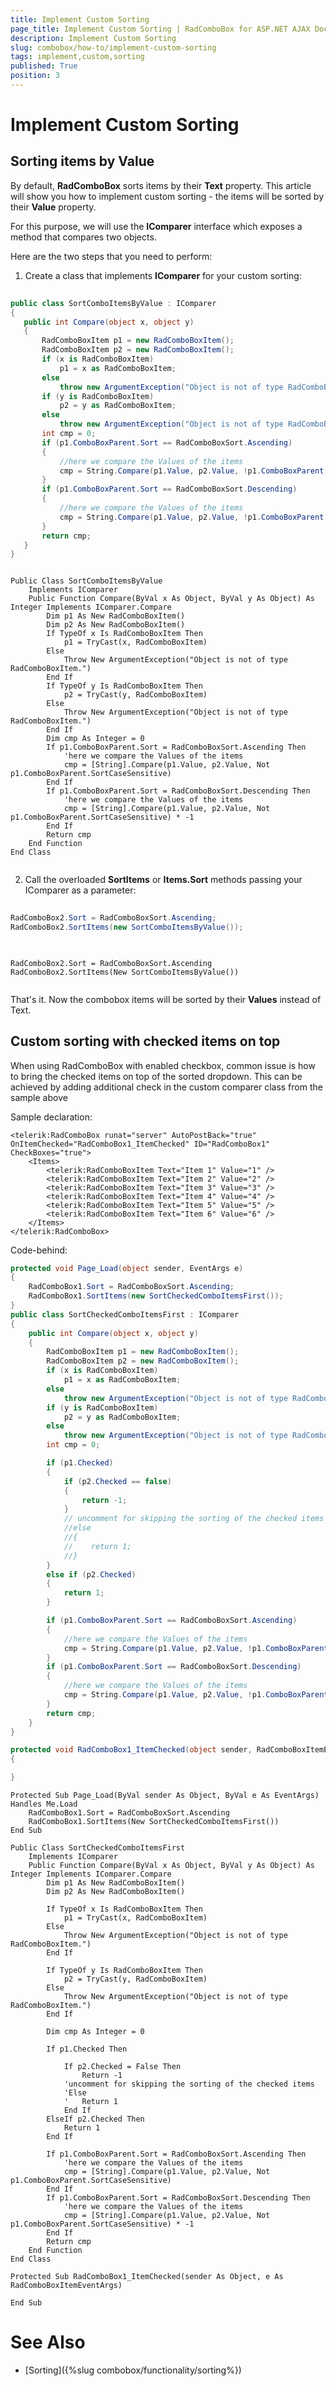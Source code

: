 ```yaml
---
title: Implement Custom Sorting
page_title: Implement Custom Sorting | RadComboBox for ASP.NET AJAX Documentation
description: Implement Custom Sorting
slug: combobox/how-to/implement-custom-sorting
tags: implement,custom,sorting
published: True
position: 3
---
```


# Implement Custom Sorting



## Sorting items by Value

By default, **RadComboBox** sorts items by their **Text** property. This article will show you how to implement custom sorting - the items will be sorted by their **Value** property.

For this purpose, we will use the **IComparer** interface which exposes a method that compares two objects.

Here are the two steps that you need to perform:

1. Create a class that implements **IComparer** for your custom sorting:



````C#
	     
public class SortComboItemsByValue : IComparer
{
   public int Compare(object x, object y)
   {
	   RadComboBoxItem p1 = new RadComboBoxItem();
	   RadComboBoxItem p2 = new RadComboBoxItem();
	   if (x is RadComboBoxItem)
		   p1 = x as RadComboBoxItem;
	   else
		   throw new ArgumentException("Object is not of type RadComboBoxItem.");
	   if (y is RadComboBoxItem)
		   p2 = y as RadComboBoxItem;
	   else
		   throw new ArgumentException("Object is not of type RadComboBoxItem.");
	   int cmp = 0;
	   if (p1.ComboBoxParent.Sort == RadComboBoxSort.Ascending)
	   {
		   //here we compare the Values of the items
		   cmp = String.Compare(p1.Value, p2.Value, !p1.ComboBoxParent.SortCaseSensitive);
	   }
	   if (p1.ComboBoxParent.Sort == RadComboBoxSort.Descending)
	   {
		   //here we compare the Values of the items
		   cmp = String.Compare(p1.Value, p2.Value, !p1.ComboBoxParent.SortCaseSensitive) * -1;
	   }
	   return cmp;
   }
} 			
````
````VB.NET
		
Public Class SortComboItemsByValue
	Implements IComparer
	Public Function Compare(ByVal x As Object, ByVal y As Object) As Integer Implements IComparer.Compare
		Dim p1 As New RadComboBoxItem()
		Dim p2 As New RadComboBoxItem()
		If TypeOf x Is RadComboBoxItem Then
			p1 = TryCast(x, RadComboBoxItem)
		Else
			Throw New ArgumentException("Object is not of type RadComboBoxItem.")
		End If
		If TypeOf y Is RadComboBoxItem Then
			p2 = TryCast(y, RadComboBoxItem)
		Else
			Throw New ArgumentException("Object is not of type RadComboBoxItem.")
		End If
		Dim cmp As Integer = 0
		If p1.ComboBoxParent.Sort = RadComboBoxSort.Ascending Then
			'here we compare the Values of the items
			cmp = [String].Compare(p1.Value, p2.Value, Not p1.ComboBoxParent.SortCaseSensitive)
		End If
		If p1.ComboBoxParent.Sort = RadComboBoxSort.Descending Then
			'here we compare the Values of the items
			cmp = [String].Compare(p1.Value, p2.Value, Not p1.ComboBoxParent.SortCaseSensitive) * -1
		End If
		Return cmp
	End Function
End Class
	
````


2. Call the overloaded **SortItems** or **Items.Sort** methods passing your IComparer as a parameter:



````C#
	     
RadComboBox2.Sort = RadComboBoxSort.Ascending;
RadComboBox2.SortItems(new SortComboItemsByValue());
				
````
````VB.NET
	
RadComboBox2.Sort = RadComboBoxSort.Ascending
RadComboBox2.SortItems(New SortComboItemsByValue())
	
````


That's it. Now the combobox items will be sorted by their **Values** instead of Text.

## Custom sorting with checked items on top

When using RadComboBox with enabled checkbox, common issue is how to bring the checked items on top of the sorted dropdown. This can be achieved by adding additional check in the custom comparer class from the sample above

Sample declaration:

````ASPX
<telerik:RadComboBox runat="server" AutoPostBack="true" OnItemChecked="RadComboBox1_ItemChecked" ID="RadComboBox1" CheckBoxes="true">
    <Items>
        <telerik:RadComboBoxItem Text="Item 1" Value="1" />
        <telerik:RadComboBoxItem Text="Item 2" Value="2" />
        <telerik:RadComboBoxItem Text="Item 3" Value="3" />
        <telerik:RadComboBoxItem Text="Item 4" Value="4" />
        <telerik:RadComboBoxItem Text="Item 5" Value="5" />
        <telerik:RadComboBoxItem Text="Item 6" Value="6" />
    </Items>
</telerik:RadComboBox>
````

Code-behind:

````C#
protected void Page_Load(object sender, EventArgs e)
{
    RadComboBox1.Sort = RadComboBoxSort.Ascending;
    RadComboBox1.SortItems(new SortCheckedComboItemsFirst());
}
public class SortCheckedComboItemsFirst : IComparer
{
    public int Compare(object x, object y)
    {
        RadComboBoxItem p1 = new RadComboBoxItem();
        RadComboBoxItem p2 = new RadComboBoxItem();
        if (x is RadComboBoxItem)
            p1 = x as RadComboBoxItem;
        else
            throw new ArgumentException("Object is not of type RadComboBoxItem.");
        if (y is RadComboBoxItem)
            p2 = y as RadComboBoxItem;
        else
            throw new ArgumentException("Object is not of type RadComboBoxItem.");
        int cmp = 0;

        if (p1.Checked)
        {
            if (p2.Checked == false)
            {
                return -1;
            }
            // uncomment for skipping the sorting of the checked items
            //else
            //{                   
            //    return 1;
            //}
        }
        else if (p2.Checked)
        {
            return 1;
        }

        if (p1.ComboBoxParent.Sort == RadComboBoxSort.Ascending)
        {
            //here we compare the Values of the items
            cmp = String.Compare(p1.Value, p2.Value, !p1.ComboBoxParent.SortCaseSensitive);
        }
        if (p1.ComboBoxParent.Sort == RadComboBoxSort.Descending)
        {
            //here we compare the Values of the items
            cmp = String.Compare(p1.Value, p2.Value, !p1.ComboBoxParent.SortCaseSensitive) * -1;
        }
        return cmp;
    }
}

protected void RadComboBox1_ItemChecked(object sender, RadComboBoxItemEventArgs e)
{

}
````
````VB.NET
Protected Sub Page_Load(ByVal sender As Object, ByVal e As EventArgs) Handles Me.Load
    RadComboBox1.Sort = RadComboBoxSort.Ascending
    RadComboBox1.SortItems(New SortCheckedComboItemsFirst())
End Sub

Public Class SortCheckedComboItemsFirst
    Implements IComparer
    Public Function Compare(ByVal x As Object, ByVal y As Object) As Integer Implements IComparer.Compare
        Dim p1 As New RadComboBoxItem()
        Dim p2 As New RadComboBoxItem()

        If TypeOf x Is RadComboBoxItem Then
            p1 = TryCast(x, RadComboBoxItem)
        Else
            Throw New ArgumentException("Object is not of type RadComboBoxItem.")
        End If

        If TypeOf y Is RadComboBoxItem Then
            p2 = TryCast(y, RadComboBoxItem)
        Else
            Throw New ArgumentException("Object is not of type RadComboBoxItem.")
        End If

        Dim cmp As Integer = 0

        If p1.Checked Then

            If p2.Checked = False Then
                Return -1
			'uncomment for skipping the sorting of the checked items
			'Else
			'   Return 1
            End If
        ElseIf p2.Checked Then
            Return 1
        End If

        If p1.ComboBoxParent.Sort = RadComboBoxSort.Ascending Then
            'here we compare the Values of the items
            cmp = [String].Compare(p1.Value, p2.Value, Not p1.ComboBoxParent.SortCaseSensitive)
        End If
        If p1.ComboBoxParent.Sort = RadComboBoxSort.Descending Then
            'here we compare the Values of the items
            cmp = [String].Compare(p1.Value, p2.Value, Not p1.ComboBoxParent.SortCaseSensitive) * -1
        End If
        Return cmp
    End Function
End Class

Protected Sub RadComboBox1_ItemChecked(sender As Object, e As RadComboBoxItemEventArgs)

End Sub
````
 

# See Also

 * [Sorting]({%slug combobox/functionality/sorting%})
